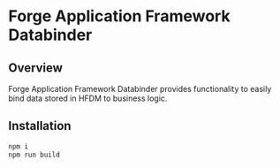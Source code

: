 # Forge Application Framework Databinder

## Overview
Forge Application Framework Databinder provides functionality to easily bind data stored in HFDM to business logic.

## Installation

```bash
npm i
npm run build
```
